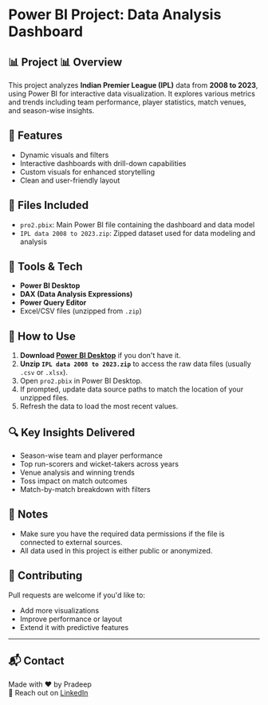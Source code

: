 # Power BI Project: Data Analysis Dashboard

## 📊 Project 📊 Overview
This project analyzes **Indian Premier League (IPL)** data from **2008 to 2023**, using Power BI for interactive data visualization. It explores various metrics and trends including team performance, player statistics, match venues, and season-wise insights.

## 🧠 Features
- Dynamic visuals and filters
- Interactive dashboards with drill-down capabilities
- Custom visuals for enhanced storytelling
- Clean and user-friendly layout


## 📁 Files Included
- `pro2.pbix`: Main Power BI file containing the dashboard and data model
- `IPL data 2008 to 2023.zip`: Zipped dataset used for data modeling and analysis

## 🧰 Tools & Tech
- **Power BI Desktop**
- **DAX (Data Analysis Expressions)**
- **Power Query Editor**
- Excel/CSV files (unzipped from `.zip`)

## 🚀 How to Use

1. **Download [Power BI Desktop](https://powerbi.microsoft.com/desktop/)** if you don't have it.
2. **Unzip `IPL data 2008 to 2023.zip`** to access the raw data files (usually `.csv` or `.xlsx`).
3. Open `pro2.pbix` in Power BI Desktop.
4. If prompted, update data source paths to match the location of your unzipped files.
5. Refresh the data to load the most recent values.

## 🔍 Key Insights Delivered
- Season-wise team and player performance
- Top run-scorers and wicket-takers across years
- Venue analysis and winning trends
- Toss impact on match outcomes
- Match-by-match breakdown with filters


## 📌 Notes
- Make sure you have the required data permissions if the file is connected to external sources.
- All data used in this project is either public or anonymized.

## 🙌 Contributing
Pull requests are welcome if you'd like to:
- Add more visualizations
- Improve performance or layout
- Extend it with predictive features

---



## 📬 Contact
Made with ❤️ by Pradeep  
📧 Reach out on [LinkedIn]([https://www.linkedin.com/in/pradeep](https://www.linkedin.com/in/pradeep-gupta-2b70b4331/))


